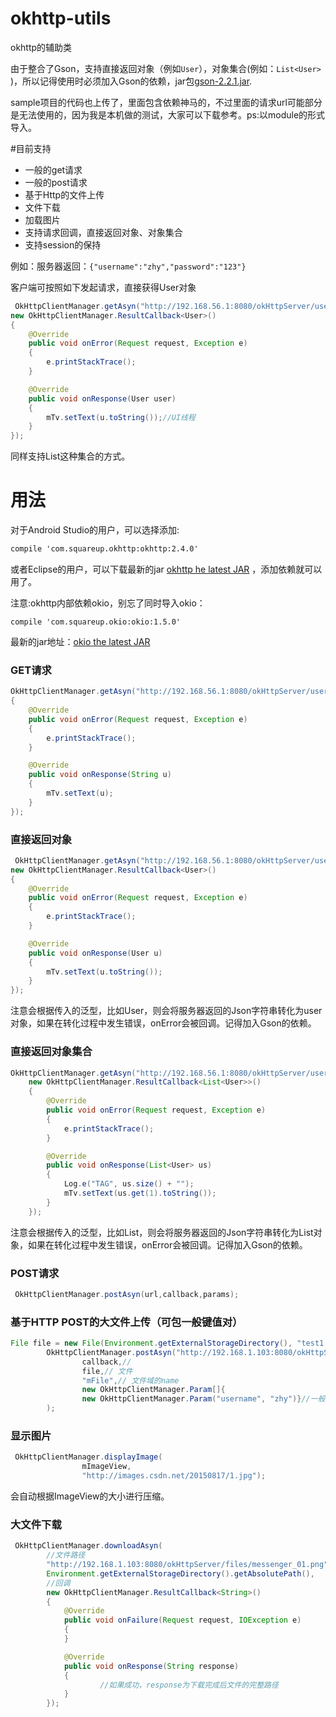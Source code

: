 # okhttp-utils
okhttp的辅助类


由于整合了Gson，支持直接返回对象（例如`User`），对象集合(例如：`List<User>` )，所以记得使用时必须加入Gson的依赖，jar包[gson-2.2.1.jar](gson-2.2.1.jar).

sample项目的代码也上传了，里面包含依赖神马的，不过里面的请求url可能部分是无法使用的，因为我是本机做的测试，大家可以下载参考。ps:以module的形式导入。

#目前支持
* 一般的get请求
* 一般的post请求
* 基于Http的文件上传
* 文件下载
* 加载图片
* 支持请求回调，直接返回对象、对象集合
* 支持session的保持

例如：服务器返回：`{"username":"zhy","password":"123"}`

客户端可按照如下发起请求，直接获得User对象

```java
 OkHttpClientManager.getAsyn("http://192.168.56.1:8080/okHttpServer/user!getUser",
new OkHttpClientManager.ResultCallback<User>()
{
    @Override
    public void onError(Request request, Exception e)
    {
        e.printStackTrace();
    }

    @Override
    public void onResponse(User user)
    {
        mTv.setText(u.toString());//UI线程
    }
});
```
同样支持List<User>这种集合的方式。





# 用法

对于Android Studio的用户，可以选择添加:

```xml
compile 'com.squareup.okhttp:okhttp:2.4.0'

```
或者Eclipse的用户，可以下载最新的jar [okhttp he latest JAR](https://search.maven.org/remote_content?g=com.squareup.okhttp&a=okhttp&v=LATEST) ，添加依赖就可以用了。

注意:okhttp内部依赖okio，别忘了同时导入okio：

`compile 'com.squareup.okio:okio:1.5.0'`

最新的jar地址：[okio the latest JAR](https://search.maven.org/remote_content?g=com.squareup.okio&a=okio&v=LATEST)


### GET请求

```java
OkHttpClientManager.getAsyn("http://192.168.56.1:8080/okHttpServer/user!getSimpleString", new OkHttpClientManager.ResultCallback<String>()
{
    @Override
    public void onError(Request request, Exception e)
    {
        e.printStackTrace();
    }

    @Override
    public void onResponse(String u)
    {
        mTv.setText(u);
    }
});
```

### 直接返回对象

```java
 OkHttpClientManager.getAsyn("http://192.168.56.1:8080/okHttpServer/user!getUser",
new OkHttpClientManager.ResultCallback<User>()
{
    @Override
    public void onError(Request request, Exception e)
    {
        e.printStackTrace();
    }

    @Override
    public void onResponse(User u)
    {
        mTv.setText(u.toString());
    }
});

```
注意会根据传入的泛型，比如User，则会将服务器返回的Json字符串转化为user对象，如果在转化过程中发生错误，onError会被回调。记得加入Gson的依赖。


### 直接返回对象集合

```java
OkHttpClientManager.getAsyn("http://192.168.56.1:8080/okHttpServer/user!getUsers",
    new OkHttpClientManager.ResultCallback<List<User>>()
    {
        @Override
        public void onError(Request request, Exception e)
        {
            e.printStackTrace();
        }

        @Override
        public void onResponse(List<User> us)
        {
            Log.e("TAG", us.size() + "");
            mTv.setText(us.get(1).toString());
        }
    });
```
注意会根据传入的泛型，比如List<User>，则会将服务器返回的Json字符串转化为List<User>对象，如果在转化过程中发生错误，onError会被回调。记得加入Gson的依赖。

### POST请求

```java
 OkHttpClientManager.postAsyn(url,callback,params);
```

### 基于HTTP POST的大文件上传（可包一般键值对）

```java
File file = new File(Environment.getExternalStorageDirectory(), "test1.txt");
        OkHttpClientManager.postAsyn("http://192.168.1.103:8080/okHttpServer/fileUpload",//
                callback,//
                file,// 文件
                "mFile",// 文件域的name
                new OkHttpClientManager.Param[]{
                new OkHttpClientManager.Param("username", "zhy")}//一般的键值对，可为null
        );
```

### 显示图片

```java
 OkHttpClientManager.displayImage(
 				mImageView, 
 				"http://images.csdn.net/20150817/1.jpg");

```
会自动根据ImageView的大小进行压缩。

### 大文件下载

```java
 OkHttpClientManager.downloadAsyn(
 		//文件路径
 		"http://192.168.1.103:8080/okHttpServer/files/messenger_01.png", 		//文件存储路径
 		Environment.getExternalStorageDirectory().getAbsolutePath(), 
 		//回调
 		new OkHttpClientManager.ResultCallback<String>()
        {
            @Override
            public void onFailure(Request request, IOException e)
            {
            }

            @Override
            public void onResponse(String response)
            {
					//如果成功，response为下载完成后文件的完整路径
            }
        });
 ```